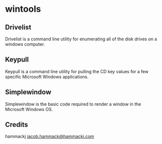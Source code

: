wintools
===

Drivelist
---
Drivelist is a command line utility for enumerating all of the disk drives on a windows computer.

Keypull
---
Keypull is a command line utility for pulling the CD key values for a few specific Microsoft Windows applications.

Simplewindow
---
Simplewindow is the basic code required to render a window in the Microsoft Windows OS.

Credits
---
hammackj <jacob.hammack@hammackj.com>
